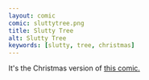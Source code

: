 ```yaml
---
layout: comic
comic: sluttytree.png
title: Slutty Tree
alt: Slutty Tree
keywords: [slutty, tree, christmas]
---
```


It's the Christmas version of [this comic.](http://lolnein.com/2015/10/30/sluttyghost/)